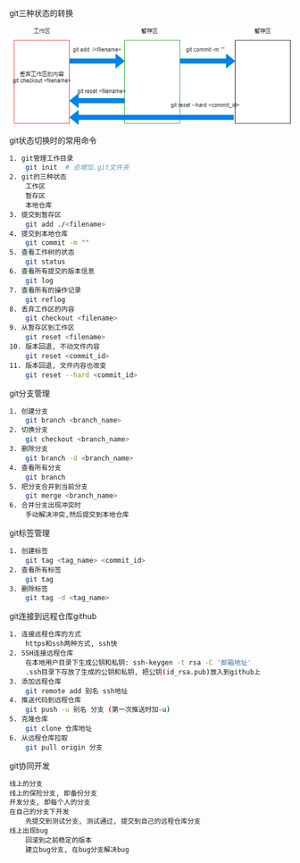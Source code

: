 git三种状态的转换

![git三种状态切换](https://github.com/KX-Lau/Blogs/blob/main/Git/git%E4%B8%89%E7%A7%8D%E7%8A%B6%E6%80%81%E5%88%87%E6%8D%A2.png)

git状态切换时的常用命令

```bash
1. git管理工作目录
	git init  # 会增加.git文件夹
2. git的三种状态
	工作区
	暂存区
	本地仓库
3. 提交到暂存区
	git add ./<filename>
4. 提交到本地仓库
	git commit -m ""
5. 查看工作树的状态
	git status
6. 查看所有提交的版本信息
	git log
7. 查看所有的操作记录
	git reflog
8. 丢弃工作区的内容
	git checkout <filename>
9. 从暂存区到工作区
	git reset <filename>
10. 版本回退, 不动文件内容
	git reset <commit_id>
11. 版本回退, 文件内容也改变
	git reset --hard <commit_id>
```

git分支管理

```bash
1. 创建分支
	git branch <branch_name>
2. 切换分支
	git checkout <branch_name>
3. 删除分支
	git branch -d <branch_name>
4. 查看所有分支
	git branch
5. 把分支合并到当前分支
	git merge <branch_name>
6. 合并分支出现冲突时
	手动解决冲突,然后提交到本地仓库
```

git标签管理

```bash
1. 创建标签
	git tag <tag_name> <commit_id>
2. 查看所有标签
	git tag
3. 删除标签
	git tag -d <tag_name>
```

git连接到远程仓库github

```bash
1. 连接远程仓库的方式
	https和ssh两种方式, ssh快
2. SSH连接远程仓库
	在本地用户目录下生成公钥和私钥: ssh-keygen -t rsa -C '邮箱地址'
	.ssh目录下存放了生成的公钥和私钥, 把公钥(id_rsa.pub)放入到github上
3. 添加远程仓库
	git remote add 别名 ssh地址
4. 推送代码到远程仓库
	git push -u 别名 分支 (第一次推送时加-u)
5. 克隆仓库
	git clone 仓库地址
6. 从远程仓库拉取
	git pull origin 分支
```

git协同开发

```bash
线上的分支
线上的保险分支, 即备份分支
开发分支, 即每个人的分支
在自己的分支下开发
	先提交到测试分支, 测试通过, 提交到自己的远程仓库分支
线上出现bug
	回滚到之前稳定的版本
	建立bug分支, 在bug分支解决bug
```

